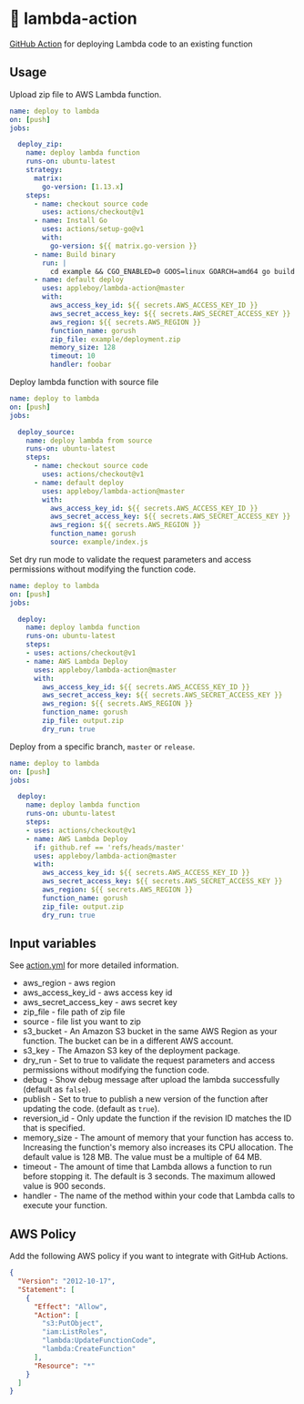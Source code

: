 # 🚀 lambda-action

[GitHub Action](https://developer.github.com/actions/) for deploying Lambda code to an existing function

## Usage

Upload zip file to AWS Lambda function.

```yaml
name: deploy to lambda
on: [push]
jobs:

  deploy_zip:
    name: deploy lambda function
    runs-on: ubuntu-latest
    strategy:
      matrix:
        go-version: [1.13.x]
    steps:
      - name: checkout source code
        uses: actions/checkout@v1
      - name: Install Go
        uses: actions/setup-go@v1
        with:
          go-version: ${{ matrix.go-version }}
      - name: Build binary
        run: |
          cd example && CGO_ENABLED=0 GOOS=linux GOARCH=amd64 go build -v -a -o main main.go && zip deployment.zip main
      - name: default deploy
        uses: appleboy/lambda-action@master
        with:
          aws_access_key_id: ${{ secrets.AWS_ACCESS_KEY_ID }}
          aws_secret_access_key: ${{ secrets.AWS_SECRET_ACCESS_KEY }}
          aws_region: ${{ secrets.AWS_REGION }}
          function_name: gorush
          zip_file: example/deployment.zip
          memory_size: 128
          timeout: 10
          handler: foobar
```

Deploy lambda function with source file

```yaml
name: deploy to lambda
on: [push]
jobs:

  deploy_source:
    name: deploy lambda from source
    runs-on: ubuntu-latest
    steps:
      - name: checkout source code
        uses: actions/checkout@v1
      - name: default deploy
        uses: appleboy/lambda-action@master
        with:
          aws_access_key_id: ${{ secrets.AWS_ACCESS_KEY_ID }}
          aws_secret_access_key: ${{ secrets.AWS_SECRET_ACCESS_KEY }}
          aws_region: ${{ secrets.AWS_REGION }}
          function_name: gorush
          source: example/index.js
```

Set dry run mode to validate the request parameters and access permissions without modifying the function code.

```yaml
name: deploy to lambda
on: [push]
jobs:

  deploy:
    name: deploy lambda function
    runs-on: ubuntu-latest
    steps:
    - uses: actions/checkout@v1
    - name: AWS Lambda Deploy
      uses: appleboy/lambda-action@master
      with:
        aws_access_key_id: ${{ secrets.AWS_ACCESS_KEY_ID }}
        aws_secret_access_key: ${{ secrets.AWS_SECRET_ACCESS_KEY }}
        aws_region: ${{ secrets.AWS_REGION }}
        function_name: gorush
        zip_file: output.zip
        dry_run: true
```

Deploy from a specific branch, `master` or `release`.

```yaml
name: deploy to lambda
on: [push]
jobs:

  deploy:
    name: deploy lambda function
    runs-on: ubuntu-latest
    steps:
    - uses: actions/checkout@v1
    - name: AWS Lambda Deploy
      if: github.ref == 'refs/heads/master'
      uses: appleboy/lambda-action@master
      with:
        aws_access_key_id: ${{ secrets.AWS_ACCESS_KEY_ID }}
        aws_secret_access_key: ${{ secrets.AWS_SECRET_ACCESS_KEY }}
        aws_region: ${{ secrets.AWS_REGION }}
        function_name: gorush
        zip_file: output.zip
        dry_run: true
```

## Input variables

See [action.yml](./action.yml) for more detailed information.

* aws_region - aws region
* aws_access_key_id - aws access key id
* aws_secret_access_key - aws secret key
* zip_file - file path of zip file
* source - file list you want to zip
* s3_bucket - An Amazon S3 bucket in the same AWS Region as your function. The bucket can be in a different AWS account.
* s3_key - The Amazon S3 key of the deployment package.
* dry_run - Set to true to validate the request parameters and access permissions without modifying the function code.
* debug - Show debug message after upload the lambda successfully (default as `false`).
* publish - Set to true to publish a new version of the function after updating the code. (default as `true`).
* reversion_id - Only update the function if the revision ID matches the ID that is specified.
* memory_size - The amount of memory that your function has access to. Increasing the function's memory also increases its CPU allocation. The default value is 128 MB. The value must be a multiple of 64 MB.
* timeout - The amount of time that Lambda allows a function to run before stopping it. The default is 3 seconds. The maximum allowed value is 900 seconds.
* handler - The name of the method within your code that Lambda calls to execute your function.

## AWS Policy

Add the following AWS policy if you want to integrate with GitHub Actions.

```json
{
  "Version": "2012-10-17",
  "Statement": [
    {
      "Effect": "Allow",
      "Action": [
        "s3:PutObject",
        "iam:ListRoles",
        "lambda:UpdateFunctionCode",
        "lambda:CreateFunction"
      ],
      "Resource": "*"
    }
  ]
}
```
